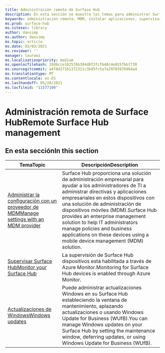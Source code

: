 ```yaml
---
title: Administración remota de Surface Hub
description: En esta sección se muestra los temas para administrar Surface Hub.
keywords: administración remota, MDM, instalar aplicaciones, supervisar Surface Hub, Operations Management Suite, OMS
ms.prod: surface-hub
ms.sitesec: library
author: dansimp
ms.author: dansimp
ms.topic: article
ms.date: 03/03/2021
ms.reviewer: ''
manager: laurawi
ms.localizationpriority: medium
ms.openlocfilehash: 29d6cce102576b394d8f3fcf648c4e015fbbf730
ms.sourcegitcommit: a4f8d271b1372321c3b45fc5a7a29703976964a4
ms.translationtype: MT
ms.contentlocale: es-ES
ms.lasthandoff: 05/20/2021
ms.locfileid: "11577100"
---
```

# <a name="remote-surface-hub-management"></a><span data-ttu-id="52306-104">Administración remota de Surface Hub</span><span class="sxs-lookup"><span data-stu-id="52306-104">Remote Surface Hub management</span></span>

## <a name="in-this-section"></a><span data-ttu-id="52306-105">En esta sección</span><span class="sxs-lookup"><span data-stu-id="52306-105">In this section</span></span>

|<span data-ttu-id="52306-106">Tema</span><span class="sxs-lookup"><span data-stu-id="52306-106">Topic</span></span> | <span data-ttu-id="52306-107">Descripción</span><span class="sxs-lookup"><span data-stu-id="52306-107">Description</span></span>|
| ------ | --------------- |
| [<span data-ttu-id="52306-108">Administrar la configuración con un proveedor de MDM</span><span class="sxs-lookup"><span data-stu-id="52306-108">Manage settings with an MDM provider</span></span>]( https://technet.microsoft.com/itpro/surface-hub/manage-settings-with-mdm-for-surface-hub) | <span data-ttu-id="52306-109">Surface Hub proporciona una solución de administración empresarial para ayudar a los administradores de TI a administrar directivas y aplicaciones empresariales en estos dispositivos con una solución de administración de dispositivos móviles (MDM).</span><span class="sxs-lookup"><span data-stu-id="52306-109">Surface Hub provides an enterprise management solution to help IT administrators manage policies and business applications on these devices using a mobile device management (MDM) solution.</span></span>|
| [<span data-ttu-id="52306-110">Supervisar Surface Hub</span><span class="sxs-lookup"><span data-stu-id="52306-110">Monitor your Surface Hub</span></span>](monitor-surface-hub.md) | <span data-ttu-id="52306-111">La supervisión de Surface Hub dispositivos está habilitada a través de Azure Monitor.</span><span class="sxs-lookup"><span data-stu-id="52306-111">Monitoring for Surface Hub devices is enabled through Azure Monitor.</span></span>|
| [<span data-ttu-id="52306-112">Actualizaciones de Windows</span><span class="sxs-lookup"><span data-stu-id="52306-112">Windows updates</span></span>](manage-windows-updates-for-surface-hub.md) | <span data-ttu-id="52306-113">Puede administrar actualizaciones Windows en su Surface Hub estableciendo la ventana de mantenimiento, aplazando actualizaciones o usando Windows Update for Business (WUfB).</span><span class="sxs-lookup"><span data-stu-id="52306-113">You can manage Windows updates on your Surface Hub by setting the maintenance window, deferring updates, or using Windows Update for Business (WUfB).</span></span>|
